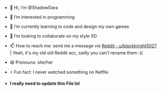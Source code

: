 - 👋 Hi, I’m @ShadowDara
- 👀 I’m interested in programming
- 🌱 I’m currently learning to code and design my own games
- 💞️ I’m looking to collaborate on my style XD
- 📫 How to reach me: send me a message via [Reddit - u/blackknight5027](https://reddit.com/u/blackknight5027) | Yeah, it's my old old Reddit acc, sadly you can't rename them :((
- 😄 Pronouns: she/her
- ⚡ Fun fact: I never watched something on Netflix

- **I really need to update this File lol**

<!---
ShadowDara/ShadowDara is a ✨ special ✨ repository because its `README.md` (this file) appears on your GitHub profile.
You can click the Preview link to take a look at your changes.
--->

